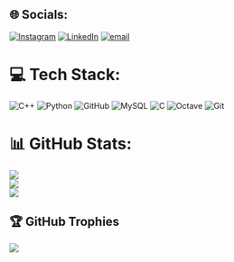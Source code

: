 
## 🌐 Socials:
[![Instagram](https://img.shields.io/badge/Instagram-%23E4405F.svg?logo=Instagram&logoColor=white)](https://instagram.com/ionut._.b) [![LinkedIn](https://img.shields.io/badge/LinkedIn-%230077B5.svg?logo=linkedin&logoColor=white)](https://linkedin.com/in/ionut-bighiu-0b0a9b1a6) [![email](https://img.shields.io/badge/Email-D14836?logo=gmail&logoColor=white)](mailto:ionutbighiu284@yahoo.com) 

# 💻 Tech Stack:
![C++](https://img.shields.io/badge/c++-%2300599C.svg?style=plastic&logo=c%2B%2B&logoColor=white) ![Python](https://img.shields.io/badge/python-3670A0?style=plastic&logo=python&logoColor=ffdd54) ![GitHub](https://img.shields.io/badge/github-%23121011.svg?style=plastic&logo=github&logoColor=white) ![MySQL](https://img.shields.io/badge/mysql-4479A1.svg?style=plastic&logo=mysql&logoColor=white) ![C](https://img.shields.io/badge/c-%2300599C.svg?style=plastic&logo=c&logoColor=white) ![Octave](https://img.shields.io/badge/OCTAVE-darkblue?style=plastic&logo=octave&logoColor=fcd683) ![Git](https://img.shields.io/badge/git-%23F05033.svg?style=plastic&logo=git&logoColor=white)
# 📊 GitHub Stats:
![](https://github-readme-stats.vercel.app/api?username=Ionut253&theme=dark&hide_border=false&include_all_commits=false&count_private=false)<br/>
![](https://github-readme-streak-stats.herokuapp.com/?user=Ionut253&theme=dark&hide_border=false)<br/>
![](https://github-readme-stats.vercel.app/api/top-langs/?username=Ionut253&theme=dark&hide_border=false&include_all_commits=false&count_private=false&layout=compact)

## 🏆 GitHub Trophies
![](https://github-profile-trophy.vercel.app/?username=Ionut253&theme=radical&no-frame=false&no-bg=false&margin-w=4)

<!-- Proudly created with GPRM ( https://gprm.itsvg.in ) -->
